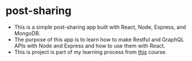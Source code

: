 # post-sharing

- This is a simple post-sharing app built with React, Node, Express, and MongoDB.
- The purpose of this app is to learn how to make Restful and GraphQL APIs with Node and Express and how to use them with React.
- This is project is part of my learning process from [this](https://www.udemy.com/share/101r4c3@dlUAaG0dQqMFmNJSHJ02ZSwx-Eb8BL69iLP19WbBtCrK2mP6U509TpgQA6p8adRuHw==/) course.
